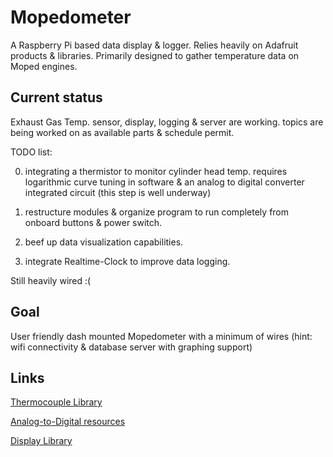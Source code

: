 # Mopedometer

A Raspberry Pi based data display & logger. Relies heavily on Adafruit products & libraries. Primarily designed to gather temperature data on Moped engines.

## Current status

Exhaust Gas Temp. sensor, display, logging & server are working. topics are being worked on as available parts & schedule permit.

TODO list:

0. integrating a thermistor to monitor cylinder head temp. requires logarithmic curve tuning in software & an analog to digital converter integrated circuit (this step is well underway)

1. restructure modules & organize program to run completely from onboard buttons & power switch.

2. beef up data visualization capabilities.

3. integrate Realtime-Clock to improve data logging.

Still heavily wired :(

## Goal

User friendly dash mounted Mopedometer with a minimum of wires (hint: wifi connectivity & database server with graphing support)

## Links

[Thermocouple Library](https://learn.adafruit.com/max31855-thermocouple-python-library)

[Analog-to-Digital resources](https://gist.github.com/ladyada/3151375)

[Display Library](https://learn.adafruit.com/rgb-lcd-shield)
